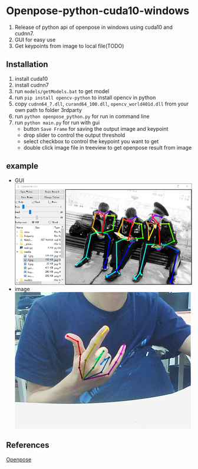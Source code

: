 # Openpose-python-cuda10-windows
1. Release of python api of openpose in windows using cuda10 and cudnn7.
2. GUI for easy use
3. Get keypoints from image to local file(TODO)

## Installation
1. install cuda10
2. install cudnn7
3. run `models/getModels.bat` to get model
4. run `pip install opencv-python` to install opencv in python
5. copy `cudnn64_7.dll`, `curand64_100.dll`, `opencv_world401d.dll` from your own path to folder 3rdparty
6. run `python openpose_python.py` for run in command line
7. run `python main.py` for run with gui
    * button `Save Frame` for saving the output image and keypoint
    * drop slider to control the output threshold
    * select checkbox to control the keypoint you want to get
    * double click image file in treeview to get openpose result from image


## example
* GUI       
![avatar](media/gui.png)
* image     
![avatar](media/my.png)

## References
[Openpose](https://github.com/CMU-Perceptual-Computing-Lab/openpose)

